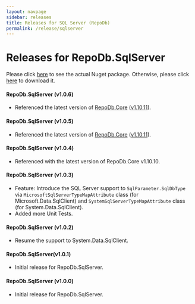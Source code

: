 ```yaml
---
layout: navpage
sidebar: releases
title: Releases for SQL Server (RepoDb)
permalink: /release/sqlserver
---
```


# Releases for RepoDb.SqlServer

Please click [here](https://www.nuget.org/packages/RepoDb.SqlServer) to see the actual Nuget package. Otherwise, please click [here](https://www.nuget.org/api/v2/package/RepoDb.SqlServer) to download it.


#### RepoDb.SqlServer (v1.0.6)

- Referenced the latest version of [RepoDb.Core](https://www.nuget.org/packages/RepoDb) ([v1.10.11](http://repodb.net/release/core#repodb-v11011)).


#### RepoDb.SqlServer (v1.0.5)

- Referenced the latest version of [RepoDb.Core](https://www.nuget.org/packages/RepoDb) ([v1.10.11](http://repodb.net/release/core#repodb-v11011)).


#### RepoDb.SqlServer (v1.0.4)

- Referenced with the latest version of RepoDb.Core v1.10.10.


#### RepoDb.SqlServer (v1.0.3)

- Feature: Introduce the SQL Server support to `SqlParameter.SqlDbType` via `MicrosoftSqlServerTypeMapAttribute` class (for Microsoft.Data.SqlClient) and `SystemSqlServerTypeMapAttribute` class (for System.Data.SqlClient).
- Added more Unit Tests.


#### RepoDb.SqlServer (v1.0.2)

- Resume the support to System.Data.SqlClient.


#### RepoDb.SqlServer(v1.0.1)

- Initial release for RepoDb.SqlServer.


#### RepoDb.SqlServer (v1.0.0)

- Initial release for RepoDb.SqlServer.
